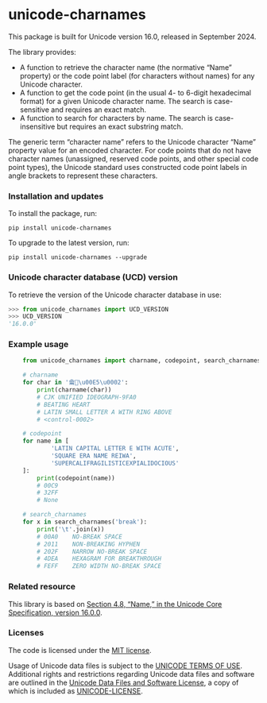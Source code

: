 # unicode-charnames
This package is built for Unicode version&nbsp;16.0, released in September&nbsp;2024.

The library provides:

* A function to retrieve the character name (the normative “Name” property) or the code point label (for characters without names) for any Unicode character.
* A function to get the code point (in the usual 4- to 6-digit hexadecimal format) for a given Unicode character name. The search is case-sensitive and requires an exact match.
* A function to search for characters by name. The search is case-insensitive but requires an exact substring match.

The generic term “character name” refers to the Unicode character “Name” property value for an encoded character. For code points that do not have character names (unassigned, reserved code points, and other special code point types), the Unicode standard uses constructed code point labels in angle brackets to represent these characters.

### Installation and updates
To install the package, run:
```shell
pip install unicode-charnames
```

To upgrade to the latest version, run:
```shell
pip install unicode-charnames --upgrade
```

### Unicode character database (UCD) version
To retrieve the version of the Unicode character database in use:
```python
>>> from unicode_charnames import UCD_VERSION
>>> UCD_VERSION
'16.0.0'
```

### Example usage
```python
    from unicode_charnames import charname, codepoint, search_charnames

    # charname
    for char in '龠💓\u00E5\u0002':
        print(charname(char))
        # CJK UNIFIED IDEOGRAPH-9FA0
        # BEATING HEART
        # LATIN SMALL LETTER A WITH RING ABOVE
        # <control-0002>

    # codepoint
    for name in [
            'LATIN CAPITAL LETTER E WITH ACUTE',
            'SQUARE ERA NAME REIWA',
            'SUPERCALIFRAGILISTICEXPIALIDOCIOUS'
    ]:
        print(codepoint(name))
        # 00C9
        # 32FF
        # None

    # search_charnames
    for x in search_charnames('break'):
        print('\t'.join(x))
        # 00A0    NO-BREAK SPACE
        # 2011    NON-BREAKING HYPHEN
        # 202F    NARROW NO-BREAK SPACE
        # 4DEA    HEXAGRAM FOR BREAKTHROUGH
        # FEFF    ZERO WIDTH NO-BREAK SPACE
```

### Related resource
This library is based on [Section 4.8, “Name,” in the Unicode Core Specification, version&nbsp;16.0.0](https://www.unicode.org/versions/Unicode16.0.0/core-spec/chapter-4/#G2082).

### Licenses
The code is licensed under the [MIT license](https://github.com/mlodewijck/unicode_charnames/blob/master/LICENSE).

Usage of Unicode data files is subject to the [UNICODE TERMS OF USE](https://www.unicode.org/copyright.html). Additional rights and restrictions regarding Unicode data files and software are outlined in the [Unicode Data Files and Software License](https://www.unicode.org/license.txt), a copy of which is included as [UNICODE-LICENSE](https://github.com/mlodewijck/unicode_charnames/blob/master/UNICODE-LICENSE).
